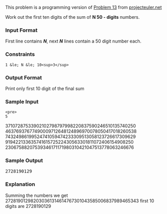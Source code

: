 This problem is a programming version of <a href="https://projecteuler.net/problem=13">Problem 13</a> from <a href="https://projecteuler.net/">projecteuler.net</a>

Work out the first ten digits of the sum of <b>N 50 - digits</b> numbers.

### Input Format
First line contains <b><i>N</i></b>, next <b><i>N</i></b> lines contain a 50 digit number each.
### Constraints
    1 &le; N &le; 10<sup>3</sup>
### Output Format
Print only first 10 digit of the final sum 

### Sample Input
    <pre>
    5
37107287533902102798797998220837590246510135740250
46376937677490009712648124896970078050417018260538
74324986199524741059474233309513058123726617309629
91942213363574161572522430563301811072406154908250
23067588207539346171171980310421047513778063246676
</pre>

### Sample Output
<pre>
2728190129
</pre>

### Explanation

Summing the numbers we get 272819012982030361314614767301043585006837989465343 first 10 digits are 2728190129